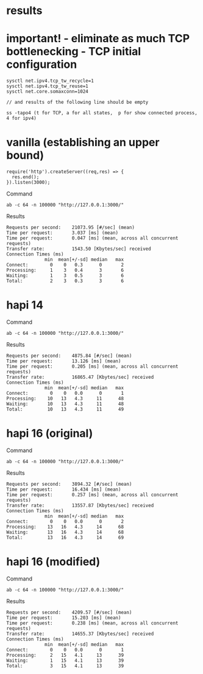 # results

# important! - eliminate as much TCP bottlenecking - TCP initial configuration

	sysctl net.ipv4.tcp_tw_recycle=1
	sysctl net.ipv4.tcp_tw_reuse=1 
	sysctl net.core.somaxconn=1024

	// and results of the following line should be empty

	ss -tapo4 (t for TCP, a for all states,  p for show connected process, 4 for ipv4)

# vanilla (establishing an upper bound)

	require('http').createServer((req,res) => {
	  res.end(); 
	}).listen(3000);

Command

	ab -c 64 -n 100000 "http://127.0.0.1:3000/"

Results

	Requests per second:    21073.95 [#/sec] (mean)
	Time per request:       3.037 [ms] (mean)
	Time per request:       0.047 [ms] (mean, across all concurrent requests)
	Transfer rate:          1543.50 [Kbytes/sec] received
	Connection Times (ms)
	              min  mean[+/-sd] median   max
	Connect:        0    0   0.3      0       2
	Processing:     1    3   0.4      3       6
	Waiting:        1    3   0.5      3       6
	Total:          2    3   0.3      3       6




# hapi 14 

Command

	ab -c 64 -n 100000 "http://127.0.0.1:3000/"


Results 

	Requests per second:    4875.84 [#/sec] (mean)
	Time per request:       13.126 [ms] (mean)
	Time per request:       0.205 [ms] (mean, across all concurrent requests)
	Transfer rate:          16865.47 [Kbytes/sec] received
	Connection Times (ms)
	              min  mean[+/-sd] median   max
	Connect:        0    0   0.0      0       1
	Processing:    10   13   4.3     11      48
	Waiting:       10   13   4.3     11      48
	Total:         10   13   4.3     11      49


# hapi 16 (original)


Command

	ab -c 64 -n 100000 "http://127.0.0.1:3000/"


Results

	Requests per second:    3894.32 [#/sec] (mean)
	Time per request:       16.434 [ms] (mean)
	Time per request:       0.257 [ms] (mean, across all concurrent requests)
	Transfer rate:          13557.87 [Kbytes/sec] received
	Connection Times (ms)
	              min  mean[+/-sd] median   max
	Connect:        0    0   0.0      0       2
	Processing:    13   16   4.3     14      68
	Waiting:       13   16   4.3     14      68
	Total:         13   16   4.3     14      69


# hapi 16 (modified) 

Command

	ab -c 64 -n 100000 "http://127.0.0.1:3000/"


Results

	Requests per second:    4209.57 [#/sec] (mean)
	Time per request:       15.203 [ms] (mean)
	Time per request:       0.238 [ms] (mean, across all concurrent requests)
	Transfer rate:          14655.37 [Kbytes/sec] received
	Connection Times (ms)
	              min  mean[+/-sd] median   max
	Connect:        0    0   0.0      0       1
	Processing:     2   15   4.1     13      39
	Waiting:        1   15   4.1     13      39
	Total:          3   15   4.1     13      39
